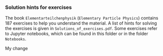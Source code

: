 ### Solution hints for exercises

The book `Elementarteilchenphysik` (`Elementary Particle Physics`) contains 187 exercises to help you understand the material. A list of hints for solving the exercises is given in `Solutions_of_exercises.pdf`. Some exercises refer to Jupyter notebooks, which can be found in this folder or in the folder `Notebooks`.

My change
